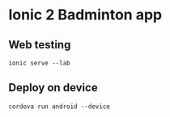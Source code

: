 # Ionic 2 Badminton app

## Web testing

```
ionic serve --lab
```

## Deploy on device

```
cordova run android --device
```

